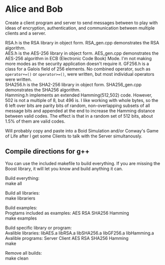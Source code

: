 # Alice and Bob

Create a client program and server to send messages between to play with ideas of encryption, authentication, and communication between multiple clients and a server.

RSA.h is the RSA library in object form. RSA_gen.cpp demonstrates the RSA algorithm.  
AES.h is the AES-256 library in object form. AES_gen.cpp demonstrates the AES-256 algorithm in ECB (Electronic Code Book) Mode. I'm not making more modes as the security application doesn't require it. GF256.h is a class for a Galois field of 256 elements. No combined operator, such as ```operator+=()``` or ```operator>=()```, were written, but most individual operators were written.  
SHA256.h is the SHA2-256 library in object form. SHA256_gen.cpp demonstrates the SHA256 algorithm.  
Hamming.h implements an extended Hamming(512,502) code. However, 502 is not a multiple of 8, but 496 is. I like working with whole bytes, so the 6 left over bits are parity bits of random, non-overlapping subsets of all message bits and appended at the end to increase the Hamming distance between valid codes. The effect is that in a random set of 512 bits, about 1.5% of them are valid codes.

Will probably copy and paste into a Boid Simulation and/or Conway's Game of Life after I get some Clients to talk with the Server simultanously.

## Compile directions for g++

You can use the included makefile to build everything. If you are missing the Boost library, it will let you know and build anything it can.

Build everything:  
make all

Build all libraries:  
make librariers

Build examples:  
Progtams included as examples: AES RSA SHA256 Hamming  
make examples

Build specific library or program:  
Avalible libraries: libAES.a libRSA.a libSHA256.a libGF256.a libHamming.a  
Avalible programs: Server Client AES RSA SHA256 Hamming  
make <library or program>

Remove all builds:  
make clean
